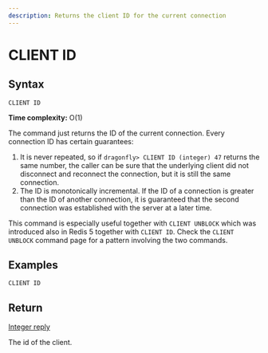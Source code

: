 ```yaml
---
description: Returns the client ID for the current connection
---
```


# CLIENT ID

## Syntax

    CLIENT ID 

**Time complexity:** O(1)

The command just returns the ID of the current connection. Every connection
ID has certain guarantees:

1. It is never repeated, so if `dragonfly> CLIENT ID
(integer) 47` returns the same number, the caller can be sure that the underlying client did not disconnect and reconnect the connection, but it is still the same connection.
2. The ID is monotonically incremental. If the ID of a connection is greater than the ID of another connection, it is guaranteed that the second connection was established with the server at a later time.

This command is especially useful together with `CLIENT UNBLOCK` which was
introduced also in Redis 5 together with `CLIENT ID`. Check the `CLIENT UNBLOCK` command page for a pattern involving the two commands.

## Examples

```shell
CLIENT ID
```

## Return

[Integer reply](https://redis.io/docs/reference/protocol-spec#resp-integers)

The id of the client.
